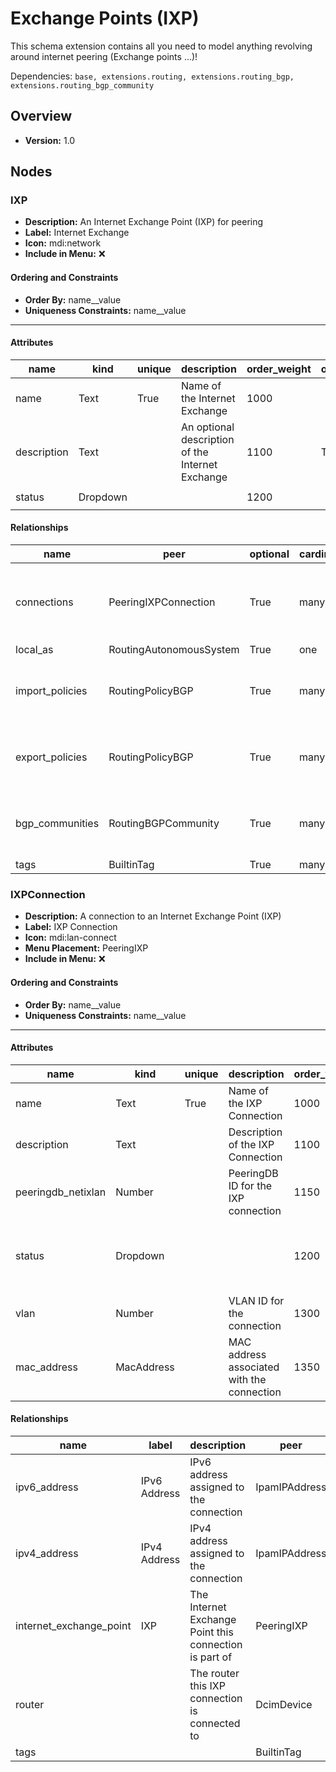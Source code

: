 # Exchange Points (IXP)

This schema extension contains all you need to model anything revolving around internet peering (Exchange points ...)!


Dependencies: `base, extensions.routing, extensions.routing_bgp, extensions.routing_bgp_community`
## Overview
- **Version:** 1.0
## Nodes
### **IXP**
- **Description:** An Internet Exchange Point (IXP) for peering
- **Label:** Internet Exchange
- **Icon:** mdi:network
- **Include in Menu:** ❌

#### Ordering and Constraints
- **Order By:** name__value
- **Uniqueness Constraints:** name__value
---
#### Attributes
| name | kind | unique | description | order_weight | optional | choices | default_value |
| ---- | ---- | ------ | ----------- | ------------ | -------- | ------- | ------------- |
| name | Text | True | Name of the Internet Exchange | 1000 |  | `` |  |
| description | Text |  | An optional description of the Internet Exchange | 1100 | True | `` |  |
| status | Dropdown |  |  | 1200 |  | `enabled, disabled` | enabled |

#### Relationships
| name | peer | optional | cardinality | kind | description | order_weight | label | identifier |
| ---- | ---- | -------- | ----------- | ---- | ----------- | ------------ | ----- | ---------- |
| connections | PeeringIXPConnection | True | many | Component | IXP connections associated with this Internet Exchange |  |  |  |
| local_as | RoutingAutonomousSystem | True | one | Attribute |  | 1300 |  |  |
| import_policies | RoutingPolicyBGP | True | many | Generic | Import routing policies applied to the session |  | Import Routing Policies | ixp__import_bgppolicies |
| export_policies | RoutingPolicyBGP | True | many | Generic | Export routing policies applied to the session |  | Export Routing Policies | ixp__export_bgppolicies |
| bgp_communities | RoutingBGPCommunity | True | many | Generic | BGP communities associated with the session |  | BGP Communities |  |
| tags | BuiltinTag | True | many | Attribute |  | 3000 |  |  |

### **IXPConnection**
- **Description:** A connection to an Internet Exchange Point (IXP)
- **Label:** IXP Connection
- **Icon:** mdi:lan-connect
- **Menu Placement:** PeeringIXP
- **Include in Menu:** ❌

#### Ordering and Constraints
- **Order By:** name__value
- **Uniqueness Constraints:** name__value
---
#### Attributes
| name | kind | unique | description | order_weight | optional | label | choices | default_value |
| ---- | ---- | ------ | ----------- | ------------ | -------- | ----- | ------- | ------------- |
| name | Text | True | Name of the IXP Connection | 1000 |  |  | `` |  |
| description | Text |  | Description of the IXP Connection | 1100 | True |  | `` |  |
| peeringdb_netixlan | Number |  | PeeringDB ID for the IXP connection | 1150 | True | PeeringDB Netixlan | `` |  |
| status | Dropdown |  |  | 1200 | True |  | `enabled, pre-maintenance, maintenance, post-maintenance, disabled` | enabled |
| vlan | Number |  | VLAN ID for the connection | 1300 | True |  | `` |  |
| mac_address | MacAddress |  | MAC address associated with the connection | 1350 | True | MAC Address | `` |  |

#### Relationships
| name | label | description | peer | identifier | cardinality | kind | order_weight | optional |
| ---- | ----- | ----------- | ---- | ---------- | ----------- | ---- | ------------ | -------- |
| ipv6_address | IPv6 Address | IPv6 address assigned to the connection | IpamIPAddress | ixpconn__ipv6_address | one | Attribute | 1400 |  |
| ipv4_address | IPv4 Address | IPv4 address assigned to the connection | IpamIPAddress | ixpconn__ipv4_address | one | Attribute | 1375 |  |
| internet_exchange_point | IXP | The Internet Exchange Point this connection is part of | PeeringIXP |  | one | Parent |  | False |
| router |  | The router this IXP connection is connected to | DcimDevice |  | one | Attribute | 1400 |  |
| tags |  |  | BuiltinTag |  | many | Attribute | 3000 |  |
